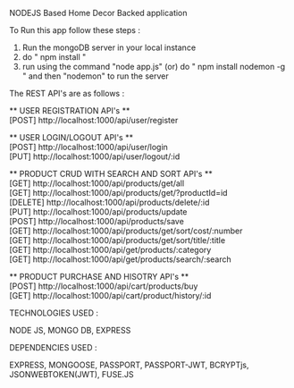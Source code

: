 NODEJS Based Home Decor Backed application 

To Run this app follow these steps :
1) Run the mongoDB server in your local instance
2) do " npm install "
3) run using the command "node app.js"
          (or)
   do " npm install nodemon -g " and then "nodemon" to run the server

The REST API's are as follows : 

** USER REGISTRATION API's **                              
[POST] http://localhost:1000/api/user/register

** USER LOGIN/LOGOUT API's **                             
[POST] http://localhost:1000/api/user/login                               
[PUT] http://localhost:1000/api/user/logout/:id

** PRODUCT CRUD WITH SEARCH AND SORT API's **                                  
[GET] http://localhost:1000/api/products/get/all                                   
[GET] http://localhost:1000/api/products/get/?productId=id                 
[DELETE] http://localhost:1000/api/products/delete/:id                              
[PUT] http://localhost:1000/api/products/update                               
[POST] http://localhost:1000/api/products/save                           
[GET] http://localhost:1000/api/products/get/sort/cost/:number                            
[GET] http://localhost:1000/api/products/get/sort/title/:title                                    
[GET] http://localhost:1000/api/get/products/:category                                            
[GET] http://localhost:1000/api/get/products/search/:search                                                          

** PRODUCT PURCHASE AND HISOTRY API's **                                     
[POST] http://localhost:1000/api/cart/products/buy                               
[GET] http://localhost:1000/api/cart/product/history/:id                                  

TECHNOLOGIES USED : 

NODE JS, 
MONGO DB, 
EXPRESS

DEPENDENCIES USED :

EXPRESS, 
MONGOOSE, 
PASSPORT, 
PASSPORT-JWT, 
BCRYPTjs, 
JSONWEBTOKEN(JWT), 
FUSE.JS